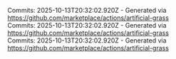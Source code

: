 Commits: 2025-10-13T20:32:02.920Z - Generated via https://github.com/marketplace/actions/artificial-grass
<br>
Commits: 2025-10-13T20:32:02.920Z - Generated via https://github.com/marketplace/actions/artificial-grass
<br>
Commits: 2025-10-13T20:32:02.920Z - Generated via https://github.com/marketplace/actions/artificial-grass
<br>
